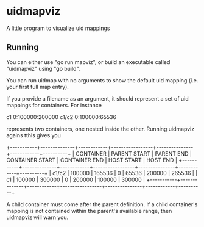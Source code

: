 # uidmapviz

A little program to visualize uid mappings

## Running

You can either use "go run mapviz", or build an executable called
"uidmapviz" using "go build".

You can run uidmap with no arguments to show the default
uid mapping (i.e. your first full map entry).

If you provide a filename as an argument, it should represent a
set of uid mappings for containers.  For instance

c1 0:100000:200000
c1/c2 0:100000:65536

represents two containers, one nested inside the other.  Running
uidmapviz agains tthis gives you

+-----------+--------------+------------+-----------------+---------------+------------+----------+
| CONTAINER | PARENT START | PARENT END | CONTAINER START | CONTAINER END | HOST START | HOST END |
+-----------+--------------+------------+-----------------+---------------+------------+----------+
| c1/c2     |       100000 |     165536 | 0               |         65536 |     200000 |   265536 |
| c1        |       100000 |     300000 | 0               |        200000 |     100000 |   300000 |
+-----------+--------------+------------+-----------------+---------------+------------+----------+

A child container must come after the parent definition.
If a child container's mapping is not contained within the
parent's available range, then uidmapviz will warn you.
